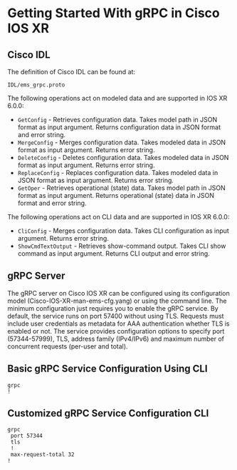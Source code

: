 # Getting Started With gRPC in Cisco IOS XR
## Cisco IDL
The definition of Cisco IDL can be found at:
```
IDL/ems_grpc.proto
```

The following operations act on modeled data and are supported in IOS XR 6.0.0:
* `GetConfig` - Retrieves configuration data.  Takes model path in JSON format as input argument. Returns configuration data in JSON format and error string.
* `MergeConfig` - Merges configuration data. Takes modeled data in JSON format as input argument. Returns error string.
* `DeleteConfig` - Deletes configuration data. Takes modeled data in JSON format as input argument. Returns error string.
* `ReplaceConfig` - Replaces configuration data. Takes modeled data in JSON format as input argument. Returns error string.
* `GetOper` - Retrieves operational (state) data.  Takes model path in JSON format as input argument. Returns operational (state) data in JSON format and error string.

The following operations act on CLI data and are supported in IOS XR 6.0.0:
* `CliConfig` - Merges configuration data.  Takes CLI configuration as input argument. Returns error string.
* `ShowCmdTextOutput` - Retrieves show-command output. Takes CLI show command as input argument. Returns CLI output and error string.
## gRPC Server
The gRPC server on Cisco IOS XR can be configured using its configuration model (Cisco-IOS-XR-man-ems-cfg.yang) or using the command line.  The minimum configuration just requires you to enable the gRPC service.  By default, the service runs on port 57400 without using TLS.  Requests must include user credentials  as metadata for AAA authentication whether TLS is enabled or not.  The service provides configuration options to specify port (57344-57999), TLS, address family (IPv4/IPv6) and maximum number of concurrent requests (per-user and total).

## Basic gRPC Service Configuration Using CLI
```
grpc
!
```
## Customized gRPC Service Configuration CLI
```
grpc
 port 57344
 tls
 !
 max-request-total 32
!
```

